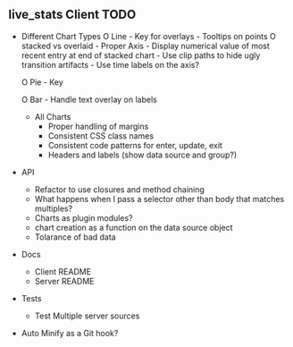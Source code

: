 live_stats Client TODO
----------------------

- Different Chart Types
	O Line
		- Key for overlays
		- Tooltips on points
		O stacked vs overlaid
        - Proper Axis
        - Display numerical value of most recent entry at end of stacked chart
        - Use clip paths to hide ugly transition artifacts
        - Use time labels on the axis?

	O Pie
		- Key

    O Bar
        - Handle text overlay on labels
    
    - All Charts
        - Proper handling of margins
        - Consistent CSS class names
        - Consistent code patterns for enter, update, exit
        - Headers and labels (show data source and group?)
    

- API
    - Refactor to use closures and method chaining
    - What happens when I pass a selector other than body that matches multiples?
    - Charts as plugin modules?
    - chart creation as a function on the data source object
    - Tolarance of bad data

- Docs
    - Client README
    - Server README


- Tests
    - Test Multiple server sources


- Auto Minify as a Git hook?
